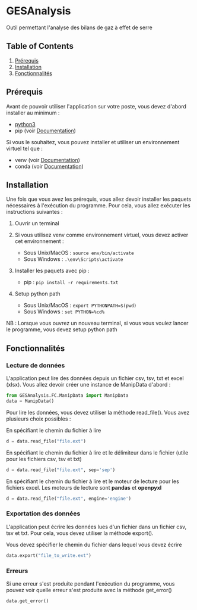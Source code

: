 # GESAnalysis
Outil permettant l'analyse des bilans de gaz à effet de serre

## Table of Contents
1. [Prérequis](#prérequis)
2. [Installation](#installation)
3. [Fonctionnalités](#fonctionnalités)

## Prérequis
Avant de pouvoir utiliser l'application sur votre poste, vous devez d'abord installer au minimum :
* [python3](https://www.python.org/downloads/)
* pip (voir [Documentation](https://packaging.python.org/en/latest/tutorials/installing-packages/))


Si vous le souhaitez, vous pouvez installer et utiliser un environnement virtuel tel que :
* venv (voir [Documentation](https://packaging.python.org/en/latest/guides/installing-using-pip-and-virtual-environments/))
* conda (voir [Documentation](https://docs.conda.io/projects/conda/en/latest/user-guide/install/index.html))

## Installation
Une fois que vous avez les prérequis, vous allez devoir installer les paquets nécessaires à l'exécution du programme. Pour cela, vous allez exécuter les instructions suivantes :

1. Ouvrir un terminal


2. Si vous utilisez venv comme environnement virtuel, vous devez activer cet environnement :
    * Sous Unix/MacOS : `source env/bin/activate`
    * Sous Windows : `.\env\Scripts\activate`


3. Installer les paquets avec pip :
    * pip : `pip install -r requirements.txt`


4. Setup python path
    * Sous Unix/MacOS : `export PYTHONPATH=$(pwd)`
    * Sous Windows : `set PYTHON=%cd%`


NB : Lorsque vous ouvrez un nouveau terminal, si vous vous voulez lancer le programme, vous devez setup python path

## Fonctionnalités

### Lecture de données
L'application peut lire des données depuis un fichier csv, tsv, txt et excel (xlsx).
Vous allez devoir créer une instance de ManipData d'abord :
```python
from GESAnalysis.FC.ManipData import ManipData
data = ManipData()
```

Pour lire les données, vous devez utiliser la méthode read_file(). Vous avez plusieurs choix possibles :

En spécifiant le chemin du fichier à lire
```python
d = data.read_file("file.ext")
```

En spécifiant le chemin du fichier à lire et le délimiteur dans le fichier (utile pour les fichiers csv, tsv et txt)
```python
d = data.read_file("file.ext", sep='sep')
```

En spécifiant le chemin du fichier à lire et le moteur de lecture pour les fichiers excel. Les moteurs de lecture sont **pandas** et **openpyxl**
```python
d = data.read_file("file.ext", engine='engine')
```

### Exportation des données
L'application peut écrire les données lues d'un fichier dans un fichier csv, tsv et txt.
Pour cela, vous devez utiliser la méthode export().

Vous devez spécifier le chemin du fichier dans lequel vous devez écrire
```python
data.export("file_to_write.ext")
```

### Erreurs
Si une erreur s'est produite pendant l'exécution du programme, vous pouvez voir quelle erreur s'est produite avec la méthode get_error()
```python
data.get_error()
```
